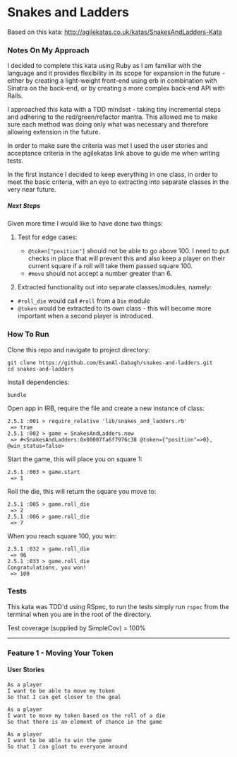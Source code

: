 # Snakes and Ladders
Based on this kata: http://agilekatas.co.uk/katas/SnakesAndLadders-Kata

### Notes On My Approach
I decided to complete this kata using Ruby as I am familiar with the language and it provides flexibility in its scope for expansion in the future - either by creating a light-weight front-end using erb in combination with Sinatra on the back-end, or by creating a more complex back-end API with Rails. 

I approached this kata with a TDD mindset - taking tiny incremental steps and adhering to the red/green/refactor mantra. This allowed me to make sure each method was doing only what was necessary and therefore allowing extension in the future. 

In order to make sure the criteria was met I used the user stories and acceptance criteria in the agilekatas link above to guide me when writing tests. 

In the first instance I decided to keep everything in one class, in order to meet the basic criteria, with an eye to extracting into separate classes in the very near future. 

##### Next Steps
Given more time I would like to have done two things:
1. Test for edge cases: 
    * `@token["position"]` should not be able to go above 100. I need to put checks in place that will prevent this and also keep a player on their current square if a roll will take them passed square 100. 
    * `#move` should not accept a number greater than 6. 

2. Extracted functionality out into separate classes/modules, namely: 
* `#roll_die` would call `#roll` from a `Die` module
* `@token` would be extracted to its own class - this will become more important when a second player is introduced. 

### How To Run

Clone this repo and navigate to project directory:

```
git clone https://github.com/EsamAl-Dabagh/snakes-and-ladders.git
cd snakes-and-ladders
```

Install dependencies:
```
bundle
```

Open app in IRB, require the file and create a new instance of class:
```
2.5.1 :001 > require_relative 'lib/snakes_and_ladders.rb'
 => true
2.5.1 :002 > game = SnakesAndLadders.new
 => #<SnakesAndLadders:0x00007fa6f7976c38 @token={"position"=>0}, @win_status=false>
```

Start the game, this will place you on square 1:
```
2.5.1 :003 > game.start
 => 1
```

Roll the die, this will return the square you move to:
```
2.5.1 :005 > game.roll_die
 => 2
2.5.1 :006 > game.roll_die
 => 7
```

When you reach square 100, you win: 
```
2.5.1 :032 > game.roll_die
 => 96
2.5.1 :033 > game.roll_die
Congratulations, you won!
 => 100
```

### Tests
This kata was TDD'd using RSpec, to run the tests simply run `rspec` from the terminal when you are in the root of the directory. 

Test coverage (supplied by SimpleCov) = 100% 

---

### Feature 1 - Moving Your Token
#### User Stories

```
As a player
I want to be able to move my token
So that I can get closer to the goal
```

```
As a player
I want to move my token based on the roll of a die
So that there is an element of chance in the game
```

```
As a player
I want to be able to win the game
So that I can gloat to everyone around
```